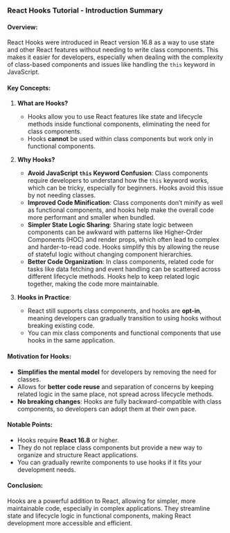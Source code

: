 ### React Hooks Tutorial - Introduction Summary

#### Overview:
React Hooks were introduced in React version 16.8 as a way to use state and other React features without needing to write class components. This makes it easier for developers, especially when dealing with the complexity of class-based components and issues like handling the `this` keyword in JavaScript.

#### Key Concepts:
1. **What are Hooks?**
   - Hooks allow you to use React features like state and lifecycle methods inside functional components, eliminating the need for class components.
   - Hooks **cannot** be used within class components but work only in functional components.

2. **Why Hooks?**
   - **Avoid JavaScript `this` Keyword Confusion**: Class components require developers to understand how the `this` keyword works, which can be tricky, especially for beginners. Hooks avoid this issue by not needing classes.
   - **Improved Code Minification**: Class components don’t minify as well as functional components, and hooks help make the overall code more performant and smaller when bundled.
   - **Simpler State Logic Sharing**: Sharing state logic between components can be awkward with patterns like Higher-Order Components (HOC) and render props, which often lead to complex and harder-to-read code. Hooks simplify this by allowing the reuse of stateful logic without changing component hierarchies.
   - **Better Code Organization**: In class components, related code for tasks like data fetching and event handling can be scattered across different lifecycle methods. Hooks help to keep related logic together, making the code more maintainable.

3. **Hooks in Practice**:
   - React still supports class components, and hooks are **opt-in**, meaning developers can gradually transition to using hooks without breaking existing code.
   - You can mix class components and functional components that use hooks in the same application.

#### Motivation for Hooks:
- **Simplifies the mental model** for developers by removing the need for classes.
- Allows for **better code reuse** and separation of concerns by keeping related logic in the same place, not spread across lifecycle methods.
- **No breaking changes**: Hooks are fully backward-compatible with class components, so developers can adopt them at their own pace.

#### Notable Points:
- Hooks require **React 16.8** or higher.
- They do not replace class components but provide a new way to organize and structure React applications.
- You can gradually rewrite components to use hooks if it fits your development needs.

#### Conclusion:
Hooks are a powerful addition to React, allowing for simpler, more maintainable code, especially in complex applications. They streamline state and lifecycle logic in functional components, making React development more accessible and efficient.

